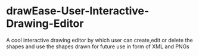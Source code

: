 # drawEase-User-Interactive-Drawing-Editor
A cool interactive drawing editor by which user can create,edit or delete the shapes and use the shapes drawn for future use in form of XML and PNGs
